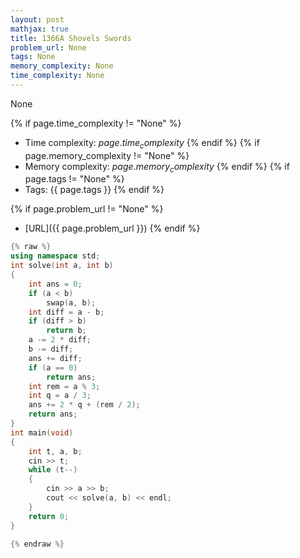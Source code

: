 ```yaml
---
layout: post
mathjax: true
title: 1366A Shovels Swords
problem_url: None
tags: None
memory_complexity: None
time_complexity: None
---
```


None


{% if page.time_complexity != "None" %}
- Time complexity: ${{ page.time_complexity }}$
{% endif %}
{% if page.memory_complexity != "None" %}
- Memory complexity: ${{ page.memory_complexity }}$
{% endif %}
{% if page.tags != "None" %}
- Tags: {{ page.tags }}
{% endif %}

{% if page.problem_url != "None" %}
- [URL]({{ page.problem_url }})
{% endif %}

```cpp
{% raw %}
using namespace std;
int solve(int a, int b)
{
    int ans = 0;
    if (a < b)
        swap(a, b);
    int diff = a - b;
    if (diff > b)
        return b;
    a -= 2 * diff;
    b -= diff;
    ans += diff;
    if (a == 0)
        return ans;
    int rem = a % 3;
    int q = a / 3;
    ans += 2 * q + (rem / 2);
    return ans;
}
int main(void)
{
    int t, a, b;
    cin >> t;
    while (t--)
    {
        cin >> a >> b;
        cout << solve(a, b) << endl;
    }
    return 0;
}

{% endraw %}
```